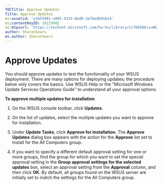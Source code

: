 ```yaml
---
TOCTitle: Approve Updates
Title: Approve Updates
ms:assetid: 'e1b55991-a995-4333-8ed0-2efbedb91614'
ms:contentKeyID: 18129902
ms:mtpsurl: 'https://technet.microsoft.com/hu-hu/library/Cc708586(v=WS.10)'
author: SharonSears
ms.author: SharonSears
---
```


Approve Updates
===============

You should approve updates to test the functionality of your WSUS deployment. There are many options for deploying updates; the procedure below only covers the basics. Use WSUS Help or the "Microsoft Windows Update Services Operations Guide" to understand all your approval options.

**To approve multiple updates for installation**
1.  On the WSUS console toolbar, click **Updates**.

2.  On the list of updates, select the multiple updates you want to approve for installation.

3.  Under **Update Tasks**, click **Approve for installation**. The **Approve Updates** dialog box appears with the action for the **Approve** list set to Install for the All Computers group.

4.  If you want to specify a different default approval setting for one or more groups, find the group for which you want to set the special approval setting in the **Group approval settings for the selected updates** box, select an approval setting from the **Approval** column, and then click **OK**. By default, all groups found on the WSUS server are initially set to match the settings for the All Computers group.
